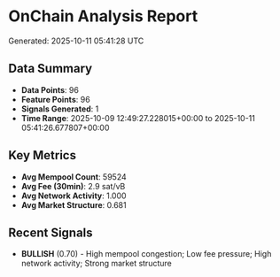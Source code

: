 # OnChain Analysis Report
Generated: 2025-10-11 05:41:28 UTC

## Data Summary
- **Data Points**: 96
- **Feature Points**: 96
- **Signals Generated**: 1
- **Time Range**: 2025-10-09 12:49:27.228015+00:00 to 2025-10-11 05:41:26.677807+00:00

## Key Metrics
- **Avg Mempool Count**: 59524
- **Avg Fee (30min)**: 2.9 sat/vB
- **Avg Network Activity**: 1.000
- **Avg Market Structure**: 0.681

## Recent Signals
- **BULLISH** (0.70) - High mempool congestion; Low fee pressure; High network activity; Strong market structure
